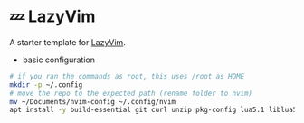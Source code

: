 # 💤 LazyVim

A starter template for [LazyVim](https://github.com/LazyVim/LazyVim).
+ basic configuration

```bash
# if you ran the commands as root, this uses /root as HOME
mkdir -p ~/.config
# move the repo to the expected path (rename folder to nvim)
mv ~/Documents/nvim-config ~/.config/nvim
apt install -y build-essential git curl unzip pkg-config lua5.1 liblua5.1-dev luarocks
```

